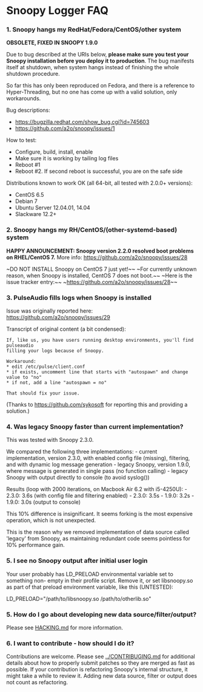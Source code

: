 # Snoopy Logger FAQ





### 1. Snoopy hangs my RedHat/Fedora/CentOS/other system

**OBSOLETE, FIXED IN SNOOPY 1.9.0**

Due to bug described at the URIs below, **please make sure you test your Snoopy
installation before you deploy it to production**. The bug manifests itself at
shutdown, when system hangs instead of finishing the whole shutdown procedure.

So far this has only been reproduced on Fedora, and there is a reference to
Hyper-Threading, but no one has come up with a valid solution, only workarounds.


Bug descriptions:

* https://bugzilla.redhat.com/show_bug.cgi?id=745603
* https://github.com/a2o/snoopy/issues/1


How to test:

* Configure, build, install, enable
* Make sure it is working by tailing log files
* Reboot #1
* Reboot #2. If second reboot is successful, you are on the safe side


Distributions known to work OK (all 64-bit, all tested with 2.0.0+ versions):

* CentOS 6.5
* Debian 7
* Ubuntu Server 12.04.01, 14.04
* Slackware 12.2+





### 2. Snoopy hangs my RH/CentOS/(other-systemd-based) system

**HAPPY ANNOUNCEMENT: Snoopy version 2.2.0 resolved boot problems on RHEL/CentOS 7.**
More info: https://github.com/a2o/snoopy/issues/28

~DO NOT INSTALL Snoopy on CentOS 7 just yet!~~
~For currently unknown reason, when Snoopy is installed, CentOS 7 does not boot.~~
~Here is the issue tracker entry:~~
~https://github.com/a2o/snoopy/issues/28~~





### 3. PulseAudio fills logs when Snoopy is installed

Issue was originally reported here: https://github.com/a2o/snoopy/issues/29

Transcript of original content (a bit condensed):

    If, like us, you have users running desktop environments, you'll find pulseaudio
    filling your logs because of Snoopy.

    Workaround:
    * edit /etc/pulse/client.conf
    * if exists, uncomment line that starts with "autospawn" and change value to "no"
    * if not, add a line "autospawn = no"

    That should fix your issue.

(Thanks to https://github.com/sykosoft for reporting this and providing a solution.)





### 4. Was legacy Snoopy faster than current implementation?

This was tested with Snoopy 2.3.0.

We compared the following three implementations:
    - current implementation, version 2.3.0, with enabled config file (missing), filtering, and with dynamic log message generation
    - legacy Snoopy, version 1.9.0, where message is generated in single pass (no function calling)
    - legacy Snoopy with output directly to console (to avoid syslog())

Results (loop with 2000 iterations, on Macbook Air 6.2 with i5-4250U):
    - 2.3.0: 3.6s (with config file and filtering enabled)
    - 2.3.0: 3.5s
    - 1.9.0: 3.2s
    - 1.9.0: 3.0s (output to console)

This 10% difference is insignificant. It seems forking is the most expensive
operation, which is not unexpected.

This is the reason why we removed implementation of data source called 'legacy'
from Snoopy, as maintaining redundant code seems pointless for 10% performance
gain.





### 5. I see no Snoopy output after initial user login

Your user probably has LD_PRELOAD environmental variable set to something non-
empty in their profile script. Remove it, or set libsnoopy.so as part of that
preload environment variable, like this (UNTESTED):

LD_PRELOAD="/path/to/libsnoopy.so /path/to/otherlib.so"





### 5. How do I go about developing new data source/filter/output?

Please see [HACKING.md](HACKING.md) for more information.



### 6. I want to contribute - how should I do it?

Contributions are welcome. Please see [../CONTRIBUGING.md](CONTRIBUTING.md) for
additional details about how to properly submit patches so they are merged as
fast as possible.
If your contribution is refactoring Snoopy's internal structure, it might take
a while to review it. Adding new data source, filter or output does not count
as refactoring.
